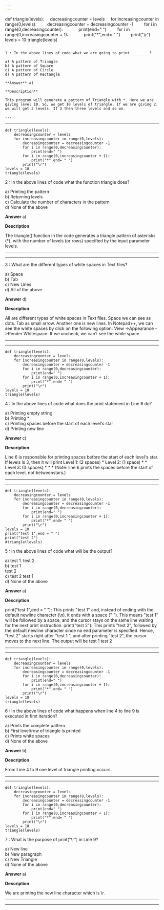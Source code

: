 ```yaml
---
---


```
def triangle(levels):
    decreasingcounter = levels
    for increasingcounter in range(0,levels):
        decreasingcounter = decreasingcounter -1
        for i in range(0,decreasingcounter):
            print(end=" ")
        for i in range(0,increasingcounter + 1):
            print("*",end= " ")
        print("\r")
levels = 10
triangle(levels)
```

1 : In the above lines of code what we are going to print_________?  

a) A pattern of Triangle   
b) A pattern of Square  
c) A pattern of Circle   
d) A pattern of Rectangle  

**Answer** a) 

**Description**  

This program will generate a pattern of Triangle with *. Here we are giving level 10. So, we get 10 levels of triangle. If we are giving 2, we will get 2 levels. If 3 then three levels and so on.  

---
```

---


```
def triangle(levels):
    decreasingcounter = levels
    for increasingcounter in range(0,levels):
        decreasingcounter = decreasingcounter -1
        for i in range(0,decreasingcounter):
            print(end=" ")
        for i in range(0,increasingcounter + 1):
            print("*",end= " ")
        print("\r")
levels = 10
triangle(levels)
```

2 : In the above lines of code what the function triangle does?  

a) Printing the pattern   
b) Returning levels   
c) Calculate the number of characters in the pattern   
d) None of the above  

**Answer** a) 

**Description**

The triangle() function in the code generates a triangle pattern of asterisks (*), with the number of levels (or rows) specified by the input parameter levels.   

---
---


3 : What are the different types of white spaces in Text files?  

a) Space   
b) Tab  
c) New Lines   
d) All of the above  

**Answer** d) 

**Description**

All are different types of white spaces in Text files. Space we can see as dots. Tab as small arrow. Another one is new lines. In Notepad++, we can see the white spaces by click on the following option. View -&gt;Appearance -&gt;Render Whitespace. If we uncheck, we can’t see the white space.   

---
---


```
def triangle(levels):
    decreasingcounter = levels
    for increasingcounter in range(0,levels):
        decreasingcounter = decreasingcounter -1
        for i in range(0,decreasingcounter):
            print(end=" ")
        for i in range(0,increasingcounter + 1):
            print("*",end= " ")
        print("\r")
levels = 10
triangle(levels)
```

4 : In the above lines of code what does the print statement in Line 6 do?  

a) Printing empty string   
b) Printing *   
c) Printing spaces before the start of each level's star   
d) Printing new line  

**Answer** c) 

**Description**  

Line 6 is responsible for printing spaces before the start of each level's star. If levels is 3, then it will print   Level 1: (2 spaces) *    Level 2: (1 space) * *    Level 3: (0 spaces) * * *    (Note: line 6 prints the spaces before the start of each level, not betweenstars.)  

---
---


```
def triangle(levels):
    decreasingcounter = levels
    for increasingcounter in range(0,levels):
        decreasingcounter = decreasingcounter -1
        for i in range(0,decreasingcounter):
            print(end=" ")
        for i in range(0,increasingcounter + 1):
            print("*",end= " ")
        print("\r")
levels = 10
print("test 1",end = " ")
print("test 2")
#triangle(levels)
```

5 : In the above lines of code what will be the output?  

a) test 1  test 2  
b) test 1  
   test 2  
c) test 2 test 1   
d) None of the above  

**Answer** a) 

**Description**

print("test 1",end = " "): This prints "test 1" and, instead of ending with the default newline character (\n), it ends with a space (" "). This means "test 1" will be followed by a space, and the cursor stays on the same line waiting for the next print instruction.   print("test 2"): This prints "test 2", followed by the default newline character since no end parameter is specified. Hence, "test 2" starts right after "test 1 ", and after printing "test 2", the cursor moves to the next line. The output will be test 1 test 2 

---
---


```
def triangle(levels):
    decreasingcounter = levels
    for increasingcounter in range(0,levels):
        decreasingcounter = decreasingcounter -1
        for i in range(0,decreasingcounter):
            print(end=" ")
        for i in range(0,increasingcounter + 1):
            print("*",end= " ")
        print("\r")
levels = 10
triangle(levels)
```

6 : In the above lines of code what happens when line 4 to line 9 is executed in first iteration?  

a) Prints the complete pattern   
b) First level/row of triangle is printed  
c) Prints white spaces   
d) None of the above  

**Answer** b) 

**Description**

From Line 4 to 9 one level of triangle printing occurs.  

---
---


```
def triangle(levels):
    decreasingcounter = levels
    for increasingcounter in range(0,levels):
        decreasingcounter = decreasingcounter -1
        for i in range(0,decreasingcounter):
            print(end=" ")
        for i in range(0,increasingcounter + 1):
            print("*",end= " ")
        print("\r")
levels = 10
triangle(levels)
```

7 : What is the purpose of print(“\r”) in Line 9?  

a) New line   
b) New paragraph  
c) New Triangle   
d) None of the above  

**Answer** a) 

**Description**

We are printing the new line character which is \r.   

---
---





